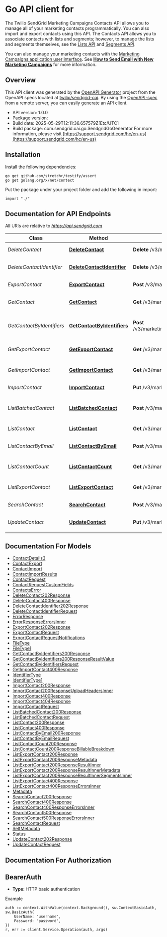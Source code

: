 # Go API client for 

The Twilio SendGrid Marketing Campaigns Contacts API allows you to manage all of your marketing contacts programmatically. You can also import and export contacts using this API. The Contacts API allows you to associate contacts with lists and segments; however, to manage the lists and segments themselves, see the [Lists API](https://docs.sendgrid.com/api-reference/lists/) and [Segments API](https://docs.sendgrid.com/api-reference/segmenting-contacts-v2/).

You can also manage your marketing contacts with the [Marketing Campaigns application user interface](https://mc.sendgrid.com/contacts). See [**How to Send Email with New Marketing Campaigns**](https://docs.sendgrid.com/ui/sending-email/how-to-send-email-with-marketing-campaigns) for more information.

## Overview
This API client was generated by the [OpenAPI Generator](https://openapi-generator.tech) project from the OpenAPI specs located at [twilio/sendgrid-oai](https://github.com/twilio/sendgrid-oai/tree/main/spec).  By using the [OpenAPI-spec](https://www.openapis.org/) from a remote server, you can easily generate an API client.

- API version: 1.0.0
- Package version: 
- Build date: 2025-05-29T12:11:36.657579Z[Etc/UTC]
- Build package: com.sendgrid.oai.go.SendgridGoGenerator
For more information, please visit [https://support.sendgrid.com/hc/en-us](https://support.sendgrid.com/hc/en-us)

## Installation

Install the following dependencies:

```shell
go get github.com/stretchr/testify/assert
go get golang.org/x/net/context
```

Put the package under your project folder and add the following in import:

```golang
import "./"
```

## Documentation for API Endpoints

All URIs are relative to *https://api.sendgrid.com*

Class | Method | HTTP request | Description
------------ | ------------- | ------------- | -------------
*DeleteContact* | [**DeleteContact**](docs/DeleteContact.md#deletecontact) | **Delete** /v3/marketing/contacts | Delete Contacts
*DeleteContactIdentifier* | [**DeleteContactIdentifier**](docs/DeleteContactIdentifier.md#deletecontactidentifier) | **Delete** /v3/marketing/contacts/{ContactId}/identifiers | Delete a Contact Identifier
*ExportContact* | [**ExportContact**](docs/ExportContact.md#exportcontact) | **Post** /v3/marketing/contacts/exports | Export Contacts
*GetContact* | [**GetContact**](docs/GetContact.md#getcontact) | **Get** /v3/marketing/contacts/{Id} | Get a Contact by ID
*GetContactByIdentifiers* | [**GetContactByIdentifiers**](docs/GetContactByIdentifiers.md#getcontactbyidentifiers) | **Post** /v3/marketing/contacts/search/identifiers/{IdentifierType} | Get Contacts by Identifiers
*GetExportContact* | [**GetExportContact**](docs/GetExportContact.md#getexportcontact) | **Get** /v3/marketing/contacts/exports/{Id} | Export Contacts Status
*GetImportContact* | [**GetImportContact**](docs/GetImportContact.md#getimportcontact) | **Get** /v3/marketing/contacts/imports/{Id} | Import Contacts Status
*ImportContact* | [**ImportContact**](docs/ImportContact.md#importcontact) | **Put** /v3/marketing/contacts/imports | Import Contacts
*ListBatchedContact* | [**ListBatchedContact**](docs/ListBatchedContact.md#listbatchedcontact) | **Post** /v3/marketing/contacts/batch | Get Batched Contacts by IDs
*ListContact* | [**ListContact**](docs/ListContact.md#listcontact) | **Get** /v3/marketing/contacts | Get Sample Contacts
*ListContactByEmail* | [**ListContactByEmail**](docs/ListContactByEmail.md#listcontactbyemail) | **Post** /v3/marketing/contacts/search/emails | Get Contacts by Emails
*ListContactCount* | [**ListContactCount**](docs/ListContactCount.md#listcontactcount) | **Get** /v3/marketing/contacts/count | Get Total Contact Count
*ListExportContact* | [**ListExportContact**](docs/ListExportContact.md#listexportcontact) | **Get** /v3/marketing/contacts/exports | Get All Existing Exports
*SearchContact* | [**SearchContact**](docs/SearchContact.md#searchcontact) | **Post** /v3/marketing/contacts/search | Search Contacts
*UpdateContact* | [**UpdateContact**](docs/UpdateContact.md#updatecontact) | **Put** /v3/marketing/contacts | Add or Update a Contact


## Documentation For Models

 - [ContactDetails3](ContactDetails3.md)
 - [ContactExport](ContactExport.md)
 - [ContactImport](ContactImport.md)
 - [ContactImportResults](ContactImportResults.md)
 - [ContactRequest](ContactRequest.md)
 - [ContactRequestCustomFields](ContactRequestCustomFields.md)
 - [ContactsError](ContactsError.md)
 - [DeleteContact202Response](DeleteContact202Response.md)
 - [DeleteContact400Response](DeleteContact400Response.md)
 - [DeleteContactIdentifier202Response](DeleteContactIdentifier202Response.md)
 - [DeleteContactIdentifierRequest](DeleteContactIdentifierRequest.md)
 - [ErrorResponse](ErrorResponse.md)
 - [ErrorResponseErrorsInner](ErrorResponseErrorsInner.md)
 - [ExportContact202Response](ExportContact202Response.md)
 - [ExportContactRequest](ExportContactRequest.md)
 - [ExportContactRequestNotifications](ExportContactRequestNotifications.md)
 - [FileType](FileType.md)
 - [FileType1](FileType1.md)
 - [GetContactByIdentifiers200Response](GetContactByIdentifiers200Response.md)
 - [GetContactByIdentifiers200ResponseResultValue](GetContactByIdentifiers200ResponseResultValue.md)
 - [GetContactByIdentifiersRequest](GetContactByIdentifiersRequest.md)
 - [GetImportContact400Response](GetImportContact400Response.md)
 - [IdentifierType](IdentifierType.md)
 - [IdentifierType1](IdentifierType1.md)
 - [ImportContact200Response](ImportContact200Response.md)
 - [ImportContact200ResponseUploadHeadersInner](ImportContact200ResponseUploadHeadersInner.md)
 - [ImportContact400Response](ImportContact400Response.md)
 - [ImportContact404Response](ImportContact404Response.md)
 - [ImportContactRequest](ImportContactRequest.md)
 - [ListBatchedContact200Response](ListBatchedContact200Response.md)
 - [ListBatchedContactRequest](ListBatchedContactRequest.md)
 - [ListContact200Response](ListContact200Response.md)
 - [ListContact400Response](ListContact400Response.md)
 - [ListContactByEmail200Response](ListContactByEmail200Response.md)
 - [ListContactByEmailRequest](ListContactByEmailRequest.md)
 - [ListContactCount200Response](ListContactCount200Response.md)
 - [ListContactCount200ResponseBillableBreakdown](ListContactCount200ResponseBillableBreakdown.md)
 - [ListExportContact200Response](ListExportContact200Response.md)
 - [ListExportContact200ResponseMetadata](ListExportContact200ResponseMetadata.md)
 - [ListExportContact200ResponseResultInner](ListExportContact200ResponseResultInner.md)
 - [ListExportContact200ResponseResultInnerMetadata](ListExportContact200ResponseResultInnerMetadata.md)
 - [ListExportContact200ResponseResultInnerSegmentsInner](ListExportContact200ResponseResultInnerSegmentsInner.md)
 - [ListExportContact400Response](ListExportContact400Response.md)
 - [ListExportContact400ResponseErrorsInner](ListExportContact400ResponseErrorsInner.md)
 - [Metadata](Metadata.md)
 - [SearchContact200Response](SearchContact200Response.md)
 - [SearchContact400Response](SearchContact400Response.md)
 - [SearchContact400ResponseErrorsInner](SearchContact400ResponseErrorsInner.md)
 - [SearchContact500Response](SearchContact500Response.md)
 - [SearchContact500ResponseErrorsInner](SearchContact500ResponseErrorsInner.md)
 - [SearchContactRequest](SearchContactRequest.md)
 - [SelfMetadata](SelfMetadata.md)
 - [Status](Status.md)
 - [UpdateContact202Response](UpdateContact202Response.md)
 - [UpdateContactRequest](UpdateContactRequest.md)


## Documentation For Authorization



## BearerAuth

- **Type**: HTTP basic authentication

Example

```golang
auth := context.WithValue(context.Background(), sw.ContextBasicAuth, sw.BasicAuth{
    UserName: "username",
    Password: "password",
})
r, err := client.Service.Operation(auth, args)
```

